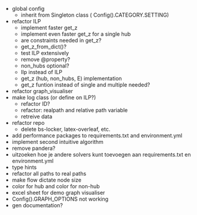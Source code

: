 - global config
    - inherit from Singleton class ( Config().CATEGORY.SETTING)
- refactor ILP
    - implement faster get_z
    - implement even faster get_z for a single hub
    - are constraints needed in get_z?
    - get_z_from_dict()?
    - test ILP extensively
    - remove @property?
    - non_hubs optional?
    - Ilp instead of ILP
    - get_z (hub, non_hubs, E) implementation
    - get_z funtion instead of single and multiple needed?
- refactor graph_visualiser
- make log class (or define on ILP?)
    - refactor ID?
    - refactor: realpath and relative path variable
    - retreive data
- refactor repo
    - delete bs-locker, latex-overleaf, etc.
- add performance packages to requirements.txt and environment.yml
- implement second intuitive algorithm
- remove pandera?
- uitzoeken hoe je andere solvers kunt toevoegen aan requirements.txt en environment.yml
- type hints 
- refactor all paths to real paths
- make flow dictate node size
- color for hub and color for non-hub
- excel sheet for demo graph visualiser
- Config().GRAPH_OPTIONS not working
- gen documentation?